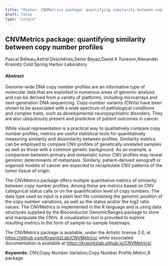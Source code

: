 ```yaml
---
title: "Poster: CNVMetrics package: quantifying similarity between copy number profiles"
draft: false
type: "single"
---
```


## CNVMetrics package: quantifying similarity between copy number profiles
Pascal Belleau,Astrid Deschênes,Semir Beyaz,David A Tuveson,Alexander Krasnitz
Cold Spring Harbor Laboratory
#### Abstract

Genome-wide DNA copy number profiles are an informative type of molecular data that are exploited in numerous areas of genomic analysis and can be derived from a variety of platforms, including microarrays and next-generation DNA sequencing. Copy-number variants (CNVs) have been shown to be associated with a wide spectrum of pathological conditions and complex traits, such as developmental neuropsychiatric disorders. They are also ubiquitously present and predictive of patient outcomes in cancer.

While visual representation is a practical way to qualitatively compare copy number profiles, metrics are useful statistical tools for quantitatively measuring similarity and dissimilarity between profiles. Similarity metrics can be employed to compare CNV profiles of genetically unrelated samples as well as those with a common genetic background. As an example, a comparison between primary and metastatic tumor CNV profiles may reveal genomic determinants of metastasis. Similarly, patient-derived xenograft or organoid models of cancer are expected to recapitulate CNV patterns of the tumor tissue of origin.

The CNVMetrics package offers multiple quantitative metrics of similarity between copy number profiles. Among these are metrics based on CNV categorical status calls or on the quantification level of copy numbers. The data type used as input is a plain text file containing the genomic position of the copy number variations, as well as the status and/or the log2 ratio values. The CNVMetrics is implemented in the R language and is using data structures supplied by the Bioconductor GenomicRanges package to store and manipulate the CNVs. A visualization tool is provided to explore resulting metrics in the form of sample-to-sample heatmaps.

The CNVMetrics package is available, under the Artistic license 2.0, at https://github.com/KrasnitzLab/CNVMetrics/ while associated documentation is available at https://krasnitzlab.github.io/CNVMetrics/.

**Keywords:** CNV,Copy Number Variation,Copy Number Profile,Metric,R package
